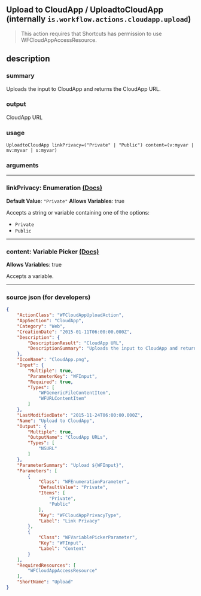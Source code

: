 
## Upload to CloudApp / UploadtoCloudApp (internally `is.workflow.actions.cloudapp.upload`)

> This action requires that Shortcuts has permission to use WFCloudAppAccessResource.


## description

### summary

Uploads the input to CloudApp and returns the CloudApp URL.


### output

CloudApp URL

### usage
```
UploadtoCloudApp linkPrivacy=("Private" | "Public") content=(v:myvar | mv:myvar | s:myvar)
```

### arguments

---

### linkPrivacy: Enumeration [(Docs)](https://pfgithub.github.io/shortcutslang/gettingstarted#enum-select-field)
**Default Value**: `"Private"`
**Allows Variables**: true



Accepts a string 
or variable
containing one of the options:

- `Private`
- `Public`

---

### content: Variable Picker [(Docs)](https://pfgithub.github.io/shortcutslang/gettingstarted#variable-picker-fields)
**Allows Variables**: true



Accepts a variable.

---

### source json (for developers)

```json
{
	"ActionClass": "WFCloudAppUploadAction",
	"AppSection": "CloudApp",
	"Category": "Web",
	"CreationDate": "2015-01-11T06:00:00.000Z",
	"Description": {
		"DescriptionResult": "CloudApp URL",
		"DescriptionSummary": "Uploads the input to CloudApp and returns the CloudApp URL."
	},
	"IconName": "CloudApp.png",
	"Input": {
		"Multiple": true,
		"ParameterKey": "WFInput",
		"Required": true,
		"Types": [
			"WFGenericFileContentItem",
			"WFURLContentItem"
		]
	},
	"LastModifiedDate": "2015-11-24T06:00:00.000Z",
	"Name": "Upload to CloudApp",
	"Output": {
		"Multiple": true,
		"OutputName": "CloudApp URLs",
		"Types": [
			"NSURL"
		]
	},
	"ParameterSummary": "Upload ${WFInput}",
	"Parameters": [
		{
			"Class": "WFEnumerationParameter",
			"DefaultValue": "Private",
			"Items": [
				"Private",
				"Public"
			],
			"Key": "WFCloudAppPrivacyType",
			"Label": "Link Privacy"
		},
		{
			"Class": "WFVariablePickerParameter",
			"Key": "WFInput",
			"Label": "Content"
		}
	],
	"RequiredResources": [
		"WFCloudAppAccessResource"
	],
	"ShortName": "Upload"
}
```
